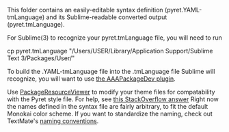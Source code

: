 This folder contains an easily-editable syntax definition (pyret.YAML-tmLanguage) and its Sublime-readable converted output (pyret.tmLanguage). 

For Sublime(3) to recognize your pyret.tmLanguage file, you will need to run 

cp pyret.tmLanguage "/Users/USER/Library/Application Support/Sublime Text 3/Packages/User/"

To build the .YAML-tmLanguage file into the .tmLanguage file Sublime will recognize, you will want to use [the AAAPackageDev plugin](https://github.com/SublimeText/AAAPackageDev).

Use [PackageResourceViewer](https://github.com/skuroda/PackageResourceViewer) to modify your theme files for compatability with the Pyret style file. For help, see [this StackOverflow answer](http://stackoverflow.com/a/25691811/4283301) Right now the names defined in the syntax file are fairly arbitrary, to fit the default Monokai color scheme. If you want to standardize the naming, check out TextMate's [naming conventions](http://manual.macromates.com/en/language_grammars#naming_conventions). 

